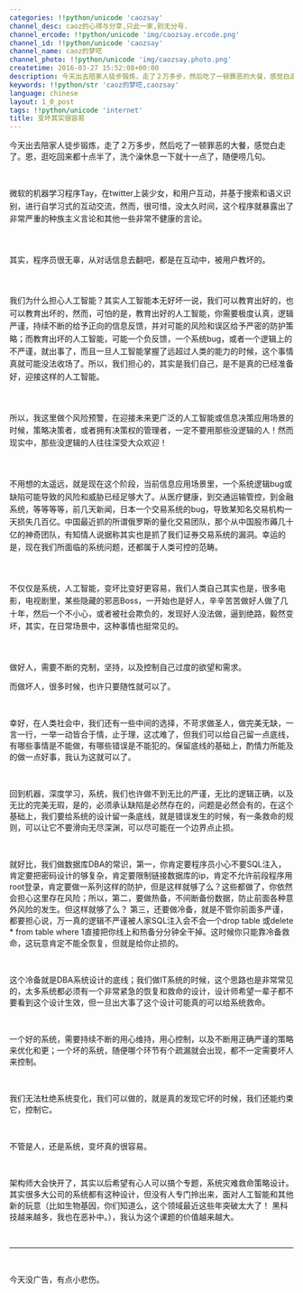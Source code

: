 ```yaml
---
categories: !!python/unicode 'caozsay'
channel_desc: caoz的心得与分享,只此一家,别无分号.
channel_ercode: !!python/unicode 'img/caozsay.ercode.png'
channel_id: !!python/unicode 'caozsay'
channel_name: caoz的梦呓
channel_photo: !!python/unicode 'img/caozsay.photo.png'
createtime: 2016-03-27 15:52:08+00:00
description: 今天出去陪家人徒步锻炼，走了２万多步，然后吃了一顿罪恶的大餐，感觉白走了。恩，逛吃回来都十点半了，洗个澡休息
keywords: !!python/str 'caoz的梦呓,caozsay'
language: chinese
layout: 1_0_post
tags: !!python/unicode 'internet'
title: 变坏其实很容易
---
```

<div class="rich_media_content" id="js_content">
<p>
         今天出去陪家人徒步锻炼，走了２万多步，然后吃了一顿罪恶的大餐，感觉白走了。恩，逛吃回来都十点半了，洗个澡休息一下就十一点了，随便唠几句。
        </p>
<p>
<br/>
</p>
<p>
<span style="line-height: 1.6;">
          微软的机器学习程序Tay，在twitter上装少女，和用户互动，并基于搜索和语义识别，进行自学习式的互动交流，然而，很可惜，没太久时间，这个程序就暴露出了非常严重的种族主义言论和其他一些非常不健康的言论。
         </span>
<br/>
</p>
<p>
<span style="line-height: 1.6;">
<br/>
</span>
</p>
<p>
<span style="line-height: 1.6;">
          其实，程序员很无辜，从对话信息去翻吧，都是在互动中，被用户教坏的。
         </span>
</p>
<p>
<span style="line-height: 1.6;">
<br/>
</span>
</p>
<p>
<span style="line-height: 1.6;">
          我们为什么担心人工智能？其实人工智能本无好坏一说，我们可以教育出好的，也可以教育出坏的，然而，可怕的是，教育出好的人工智能，你需要极度认真，逻辑严谨，持续不断的给予正向的信息反馈，并对可能的风险和误区给予严密的防护策略；而教育出坏的人工智能，可能一个负反馈，一个系统bug，或者一个逻辑上的不严谨，就出事了，而且一旦人工智能掌握了远超过人类的能力的时候，这个事情真就可能没法收场了。所以，我们担心的，其实是我们自己，是不是真的已经准备好，迎接这样的人工智能。
         </span>
</p>
<p>
<span style="line-height: 1.6;">
<br/>
</span>
</p>
<p>
<span style="line-height: 1.6;">
          所以，我这里做个风险预警，在迎接未来更广泛的人工智能或信息决策应用场景的时候，策略决策者，或者拥有决策权的管理者，一定不要用那些没逻辑的人！然而现实中，那些没逻辑的人往往深受大众欢迎！
         </span>
</p>
<p>
<span style="line-height: 1.6;">
<br/>
</span>
</p>
<p>
<span style="line-height: 1.6;">
          不用想的太遥远，就是现在这个阶段，当前信息应用场景里，一个系统逻辑bug或缺陷可能导致的风险和威胁已经足够大了。从医疗健康，到交通运输管控，到金融系统，等等等等，前几天新闻，日本一个交易系统的bug，导致某知名交易机构一天损失几百亿。中国最近抓的所谓俄罗斯的量化交易团队，那个从中国股市薅几十亿的神奇团队，有知情人说据称其实也是抓了我们证券交易系统的漏洞。幸运的是，现在我们所面临的系统问题，还都属于人类可控的范畴。
         </span>
</p>
<p>
<span style="line-height: 1.6;">
<br/>
</span>
</p>
<p>
<span style="line-height: 1.6;">
          不仅仅是系统，人工智能，变坏比变好更容易，我们人类自己其实也是，很多电影，电视剧里，某些隐藏的邪恶Boss，一开始也是好人，辛辛苦苦做好人做了几十年，然后一个不小心，或者被社会欺负的，发现好人没法做，逼到绝路，毅然变坏，其实，在日常场景中，这种事情也挺常见的。
         </span>
</p>
<p>
<span style="line-height: 1.6;">
<br/>
</span>
</p>
<p>
         做好人，需要不断的克制，坚持，以及控制自己过度的欲望和需求。
        </p>
<p>
         而做坏人，很多时候，也许只要随性就可以了。
        </p>
<p>
<br/>
</p>
<p>
         幸好，在人类社会中，我们还有一些中间的选择，不苛求做圣人，做完美无缺，一言一行，一举一动皆合于情，止于理，这忒难了，但我们可以给自己留一点底线，有哪些事情是不能做，有哪些错误是不能犯的。保留底线的基础上，酌情力所能及的做一点好事，我认为这就可以了。
        </p>
<p>
<br/>
</p>
<p>
         回到机器，深度学习，系统，我们也许做不到无比的严谨，无比的逻辑正确，以及无比的完美无瑕，是的，必须承认缺陷是必然存在的，问题是必然会有的，在这个基础上，我们要给系统的设计留一条底线，就是错误发生的时候，有一条救命的规则，可以让它不要滑向无尽深渊，可以尽可能在一个边界点止损。
        </p>
<p>
<br/>
</p>
<p>
         就好比，我们做数据库DBA的常识，第一，你肯定要程序员小心不要SQL注入，肯定要把密码设计的够复杂，肯定要限制链接数据库的ip，肯定不允许前段程序用root登录，肯定要做一系列这样的防护，但是这样就够了么？这些都做了，你依然会担心这里存在风险；所以，第二，要做热备，不间断备份数据，防止前面各种意外风险的发生。但这样就够了么？ 第三，还要做冷备，就是不管你前面多严谨，都要担心说，万一真的逻辑不严谨被人家SQL注入会不会一个drop table 或delete * from table where 1直接把你线上和热备分分钟全干掉。这时候你只能靠冷备救命，这玩意肯定不能全恢复，但就是给你止损的。
        </p>
<p>
<br/>
</p>
<p>
         这个冷备就是DBA系统设计的底线；我们做IT系统的时候，这个思路也是非常常见的，太多系统都必须有一个非常紧急的恢复和救命的设计，设计师希望一辈子都不要看到这个设计生效，但一旦出大事了这个设计可能真的可以给系统救命。
        </p>
<p>
<br/>
</p>
<p>
         一个好的系统，需要持续不断的用心维持，用心控制，以及不断用正确严谨的策略来优化和更；一个坏的系统，随便哪个环节有个疏漏就会出现，都不一定需要坏人来控制。
        </p>
<p>
<br/>
</p>
<p>
         我们无法杜绝系统变化，我们可以做的，就是真的发现它坏的时候，我们还能约束它，控制它。
        </p>
<p>
<br/>
</p>
<p>
         不管是人，还是系统，变坏真的很容易。
         <br/>
</p>
<p>
<br/>
</p>
<p>
         架构师大会快开了，其实以后希望有心人可以搞个专题，系统灾难救命策略设计。其实很多大公司的系统都有这种设计，但没有人专门拎出来，面对人工智能和其他新的玩意（比如生物基因，你们知道么，这个领域最近这些年突破太大了！ 黑科技越来越多，我也在恶补中。），我认为这个课题的价值越来越大。
        </p>
<p>
<br/>
</p>
<hr/>
<p>
<br/>
</p>
<p>
         今天没广告，有点小悲伤。
        </p>
<p>
<br/>
</p>
</div>
